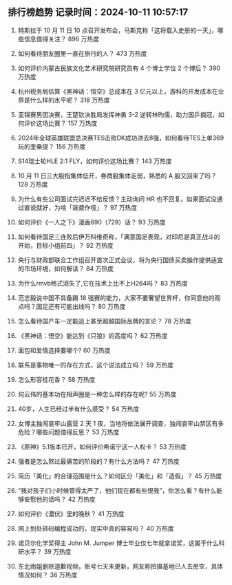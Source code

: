 
## 排行榜趋势 记录时间：2024-10-11 10:57:17
  
  1. 特斯拉于 10 月 11 日 10 点召开发布会，马斯克称「这将载入史册的一天」，哪些信息值得关注？ 896 万热度
    
  2. 如何看待朋友圈里一直在旅行的人？ 473 万热度
    
  3. 如何评价内蒙古民族文化艺术研究院研究员有 4 个博士学位 2 个博后？ 390 万热度
    
  4. 杭州税务局估算《黑神话：悟空》总成本在 3 亿元以上，游科的开发成本在业界是什么样的水平呢？ 318 万热度
    
  5. 亚锦赛男团决赛，王楚钦决胜局发挥神勇 3-2 逆转林昀儒，助力国乒摘冠，如何评价这场比赛？ 157 万热度
    
  6. 2024年全球英雄联盟总决赛TES击败DK成功进去8强，如何看待TES上单369玩的奎桑提？ 156 万热度
    
  7. S14瑞士轮HLE 2:1 FLY，如何评价这场比赛？ 143 万热度
    
  8. 10 月 11 日三大股指集体低开，券商股集体走弱，熟悉的 A 股又回来了吗？ 128 万热度
    
  9. 为什么有些公司面试完迟迟不给反馈？主动询问 HR 也不回复。如果面试没通过直说就好，为啥「装聋作哑」？ 97 万热度
    
  10. 如何评价《一人之下》漫画690（729）话？ 93 万热度
    
  11. 如何看待国足三连败后伊万科维奇称，「满意国足表现，对印尼是真正战斗的开始，目标小组前四」？ 92 万热度
    
  12. 央行与财政部联合工作组召开首次正式会议，将为央行国债买卖操作提供适宜的市场环境，如何解读？ 84 万热度
    
  13. 为什么rmvb格式消失了,它在技术上比不上H264吗？ 83 万热度
    
  14. 范志毅说中国不具备踢 18 强赛的能力，大家不要奢望世界杯，你同意他的观点吗？国足还有可能出线吗？ 80 万热度
    
  15. 怎么看待国产车一定能追上甚至超越国际品牌的言论？ 78 万热度
    
  16. 《黑神话：悟空》能达到《只狼》的高度吗？ 62 万热度
    
  17. 面包和爱情选择要哪个? 60 万热度
    
  18. 联系是事物唯一的存在方式，这个说法成立吗？ 59 万热度
    
  19. 怎么形容桂花香？ 58 万热度
    
  20. 何云伟的基本功在相声圈是一种怎么样的存在呢? 55 万热度
    
  21. 40岁，人生已经过半有什么感受？ 54 万热度
    
  22. 女博主独闯哀牢山露营 2 天 1 夜，当地将依法展开调查，独闯哀牢山禁区有多危险？哪些问题值得反思？ 53 万热度
    
  23. 《原神》5.1版本已开，如何评价希诺宁这一人权卡？ 53 万热度
    
  24. 强者是怎么熬过最痛苦的阶段的？有什么方法吗？ 47 万热度
    
  25. 简历「美化」的合理范围是什么？如何区分「美化」和「造假」？ 45 万热度
    
  26. “我对孩子们小时候管得太严了，他们现在都有些恨我”，你怎么看？有什么能够安慰他的话吗？ 42 万热度
    
  27. 如何评价《潜伏》里的晚秋？ 41 万热度
    
  28. 网上到处转码编程成功的，现实中真的容易吗？ 40 万热度
    
  29. 诺贝尔化学奖得主 John M. Jumper 博士毕业仅七年就拿诺奖，这属于什么科研水平？ 39 万热度
    
  30. 东北雨姐删除道歉视频，账号七天未更新，网友称拍摄基地已人去房空，具体情况如何？ 36 万热度
    